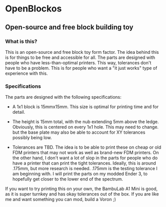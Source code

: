 # OpenBlockos
<h2>Open-source and free block building toy</h2>
<h3>What is this?</h3>
This is an open-source and free block toy form factor. The idea behind this is for things to be free and accessible for all. The parts are designed with people who have less-than-optimal printers. This way, tolerances don't have to be a problem. This is for people who want a "it just works" type of experience with this. 

<h3>Specifications</h3>
The parts are designed with the following specifications: 

- A 1x1 block is 15mmx15mm. This size is optimal for printing time and for detail. 

- The height is 15mm total, with the nub extending 5mm above the ledge. Obviously, this is centered on every 1x1 hole. This may need to change. but the base plate may also be able to account for XY tolerances possibly being low. 

- Tolerances are TBD. The idea is to be able to print these on cheap or old FDM printers that may not work as well as brand-new FDM printers. On the other hand,  I don't want a lot of slop in the parts for people who do have a printer that can print the tight tolerances. Ideally, this is around .175mm, but more research is needed. .175mm is the testing tolerance I am beginning with. I will print the parts on my modded Ender 3, to hopefully get closer to the lower end of the spectrum. 

If you want to try printing this on your own, the BambuLab A1 Mini is good, as it is super turnkey and has okay tolerances out of the box. If you are like me and want something you can mod, build a Voron ;)
